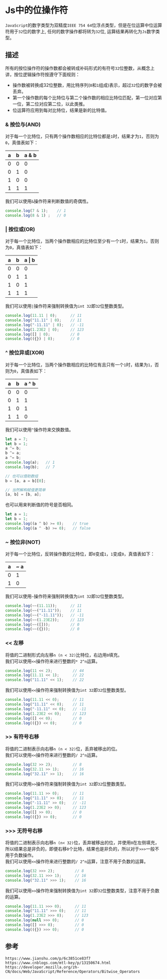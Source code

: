 # Js中的位操作符
`JavaScript`的数字类型为双精度`IEEE 754 64`位浮点类型，但是在位运算中位运算符用于`32`位的数字上, 任何的数字操作都将转为`32`位, 运算结果再转化为`Js`数字类型。

## 描述
所有的按位操作符的操作数都会被转成补码形式的有符号`32`位整数，从概念上讲，按位逻辑操作符按遵守下面规则：
* 操作数被转换成32位整数，用比特序列(`0`和`1`组成)表示，超过`32`位的数字会被丢弃。
* 第一个操作数的每个比特位与第二个操作数的相应比特位匹配，第一位对应第一位，第二位对应第二位，以此类推。
* 位运算符应用到每对比特位，结果是新的比特值。

### & 按位与(AND)
对于每一个比特位，只有两个操作数相应的比特位都是`1`时，结果才为`1`，否则为`0`，真值表如下：

|a | b | a & b |
|---|---|---|
| 0 | 0 | 0 |
| 0 | 1 | 0 |
| 1 | 0 | 0 |
| 1 | 1 | 1 |

我们可以使用`&`操作符来判断数值的奇偶性。

```javascript
console.log(7 & 1);    // 1
console.log(8 & 1) ;   // 0
```

### | 按位或(OR)
对于每一个比特位，当两个操作数相应的比特位至少有一个`1`时，结果为`1`，否则为`0`，真值表如下：

|a | b | a \| b |
|---|---|---|
| 0 | 0 | 0 |
| 0 | 1 | 1 |
| 1 | 0 | 1 |
| 1 | 1 | 1 |

我们可以使用`|`操作符来强制转换值为`int 32`即`32`位整数类型。

```javascript
console.log(11.11 | 0);      // 11
console.log("11.11" | 0);    // 11
console.log("-11.11" | 0);   // -11
console.log(1.23E2 | 0);     // 123
console.log([] | 0);         // 0
console.log(({}) | 0);       // 0
```

### ^ 按位异或(XOR)
对于每一个比特位，当两个操作数相应的比特位有且只有一个`1`时，结果为`1`，否则为`0`，真值表如下：

|a | b | a ^ b |
|---|---|---|
| 0 | 0 | 0 |
| 0 | 1 | 1 |
| 1 | 0 | 1 |
| 1 | 1 | 0 |

我们可以使用`^`操作符来交换数值。

```javascript
let a = 7;
let b = 1;
a ^= b;
b ^= a;
a ^= b;
console.log(a);   // 1
console.log(b);   // 7

// 也可以借助数组
b = [a, a = b][0];

// 当然解构赋值更简单
[a, b] = [b, a];
```

也可以用来判断值的符号是否相同。

```javascript
let a = 1;
let b = 1;
console.log((a ^ b) >= 0);    // true
console.log((a ^ -b) >= 0);   // false
```

### ~ 按位非(NOT)
对于每一个比特位，反转操作数的比特位，即`0`变成`1`，`1`变成`0`，真值表如下：

|a | ~ a |
|---|---|
| 0 | 1 |
| 1 | 0 |

我们可以使用`~`操作符来强制转换值为`int 32`即`32`位整数类型。

```javascript
console.log(~~(11.11));      // 11
console.log(~~("11.11"));    // 11
console.log(~~("-11.11"));   // -11
console.log(~~(1.23E2));     // 123
console.log(~~([]));         // 0
console.log(~~({}));         // 0
```

### << 左移
将值的二进制形式向左移`n (n < 32)`比特位，右边用`0`填充。  
我们可以使用`<<`操作符来进行整数的`* 2^n`运算。

```javascript
console.log(11 << 2);         // 44
console.log(11.11 << 1);      // 22
console.log("11.11" << 1);    // 22
```

我们可以使用`<<`操作符来强制转换值为`int 32`即`32`位整数类型。

```javascript
console.log(11.11 << 0);      // 11
console.log("11.11" << 0);    // 11
console.log("-11.11" << 0);   // -11
console.log(1.23E2 << 0);     // 123
console.log([] << 0);         // 0
console.log(({}) << 0);       // 0
```

### >> 有符号右移
将值的二进制表示向右移`n (n < 32)`位，丢弃被移出的位。  
我们可以使用`<<`操作符来进行整数的`/ 2^n`运算。

```javascript
console.log(32 >> 2);         // 8
console.log(32.11 >> 1);      // 16
console.log("32.11" >> 1);    // 16
```

我们可以使用`>>`操作符来强制转换值为`int 32`即`32`位整数类型。

```javascript
console.log(11.11 >> 0);      // 11
console.log("11.11" >> 0);    // 11
console.log("-11.11" >> 0);   // -11
console.log(1.23E2 >> 0);     // 123
console.log([] >> 0);         // 0
console.log(({}) >> 0);       // 0
```

### >>> 无符号右移
将值的二进制表示向右移`n (n< 32)`位，丢弃被移出的位，并使用`0`在左侧填充，所以结果总是非负的，即便右移`0`个比特，结果也是非负的，所以对于`>>>`一般不用于负数操作。  
我们可以使用`<<`操作符来进行整数的`/ 2^n`运算，注意不用于负数的运算。

```javascript
console.log(32 >>> 2);         // 8
console.log(32.11 >>> 1);      // 16
console.log("32.11" >>> 1);    // 16
```

我们可以使用`>>`操作符来强制转换值为`int 32`即`32`位整数类型，注意不用于负数的运算。

```javascript
console.log(11.11 >>> 0);      // 11
console.log("11.11" >>> 0);    // 11
console.log(1.23E2 >>> 0);     // 123
console.log(null >>> 0);       // 0
console.log([] >>> 0);         // 0
console.log(({}) >>> 0);       // 0
```




## 参考

```
https://www.jianshu.com/p/6c3851ce83f7
https://www.cnblogs.com/mtl-key/p/13150674.html
https://developer.mozilla.org/zh-CN/docs/Web/JavaScript/Reference/Operators/Bitwise_Operators
```